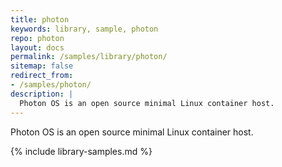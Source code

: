 ```yaml
---
title: photon
keywords: library, sample, photon
repo: photon
layout: docs
permalink: /samples/library/photon/
sitemap: false
redirect_from:
- /samples/photon/
description: |
  Photon OS is an open source minimal Linux container host.
---
```


Photon OS is an open source minimal Linux container host.


{% include library-samples.md %}
